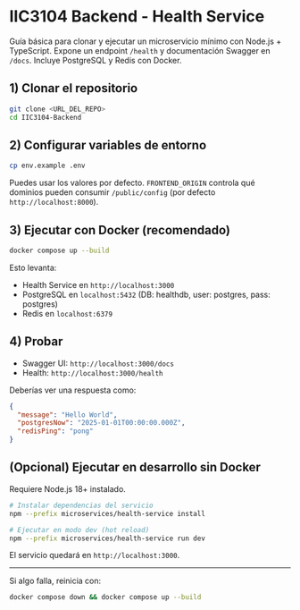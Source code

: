 # IIC3104 Backend - Health Service

Guía básica para clonar y ejecutar un microservicio mínimo con Node.js + TypeScript. Expone un endpoint `/health` y documentación Swagger en `/docs`. Incluye PostgreSQL y Redis con Docker.

## 1) Clonar el repositorio
```bash
git clone <URL_DEL_REPO>
cd IIC3104-Backend
```

## 2) Configurar variables de entorno
```bash
cp env.example .env
```
Puedes usar los valores por defecto. `FRONTEND_ORIGIN` controla qué dominios pueden consumir `/public/config` (por defecto `http://localhost:8000`).

## 3) Ejecutar con Docker (recomendado)
```bash
docker compose up --build
```
Esto levanta:
- Health Service en `http://localhost:3000`
- PostgreSQL en `localhost:5432` (DB: healthdb, user: postgres, pass: postgres)
- Redis en `localhost:6379`

## 4) Probar
- Swagger UI: `http://localhost:3000/docs`
- Health: `http://localhost:3000/health`

Deberías ver una respuesta como:
```json
{
  "message": "Hello World",
  "postgresNow": "2025-01-01T00:00:00.000Z",
  "redisPing": "pong"
}
```

## (Opcional) Ejecutar en desarrollo sin Docker
Requiere Node.js 18+ instalado.
```bash
# Instalar dependencias del servicio
npm --prefix microservices/health-service install

# Ejecutar en modo dev (hot reload)
npm --prefix microservices/health-service run dev
```
El servicio quedará en `http://localhost:3000`.

---
Si algo falla, reinicia con:
```bash
docker compose down && docker compose up --build
```
